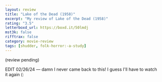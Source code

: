 ```yaml
---
layout: review
title: "Lake of the Dead (1958)"
excerpt: "My review of Lake of the Dead (1958)"
rating: "3.5"
letterboxd_url: https://boxd.it/50lmdj
mst3k: false
rifftrax: false
category: movie-review
tags: [shudder, folk-horror:-a-study]
---
```


(review pending)

EDIT 02/26/24 — damn I never came back to this! I guess I'll have to watch it again (:
